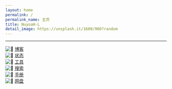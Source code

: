 ```yaml
---
layout: home
permalink: /
permalink_name: 主页
title: NuyoaH-L
detail_image: https://unsplash.it/1600/900?random
---
```

<div id="hitokoto"><script>hitokoto()</script></div>
<hr>
<div class="link-chip">
 <img alt="🌚" src="https://q1.qlogo.cn/g?b=qq&nk=1634297622&s=640" class="link-chip-icon">
 <a title="🌚" target="_blank" class="link-chip-title" href="https://blog.nuyoah-l.ml/">博客</a>
</div>
<div class="link-chip">
 <img alt="🌚" src="https://status.nuyoah-l.ml/favicon.ico" class="link-chip-icon">
 <a title="🌚" target="_blank" class="link-chip-title" href="https://status.nuyoah-l.ml/">状态</a>
</div>
<div class="link-chip">
 <img alt="🌚" src="https://tools.nuyoah-l.ml/favicon.ico" class="link-chip-icon">
 <a title="🌚" target="_blank" class="link-chip-title" href="https://tools.nuyoah-l.ml/">工具</a>
</div>
<div class="link-chip">
 <img alt="🌚" src="https://search.nuyoah-l.ml/favicon.ico" class="link-chip-icon">
 <a title="🌚" target="_blank" class="link-chip-title" href="https://search.nuyoah-l.ml/">搜索</a>
</div>
<div class="link-chip">
<img alt="🌚" src="https://dev.nuyoah-l.ml/gitbook/images/favicon.ico" class="link-chip-icon">
 <a title="🌚" target="_blank" class="link-chip-title" href="https://dev.nuyoah-l.ml/">手册</a>
</div>
<div class="link-chip">
<img alt="🌚" src="https://pan.nuyoah-l.ml/favicon.ico" class="link-chip-icon">
 <a title="🌚" target="_blank" class="link-chip-title" href="https://pan.nuyoah-l.ga/">网盘</a>
</div>

